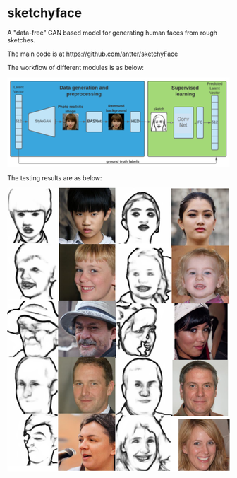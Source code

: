 # sketchyface
A "data-free" GAN based model for generating human faces from rough sketches.

The main code is at https://github.com/antter/sketchyFace

The workflow of different modules is as below:

![image](https://github.com/BobbyZ04/sketchyface/blob/main/method.png)

The testing results are as below:

![image](https://github.com/BobbyZ04/sketchyface/blob/main/result.png)
